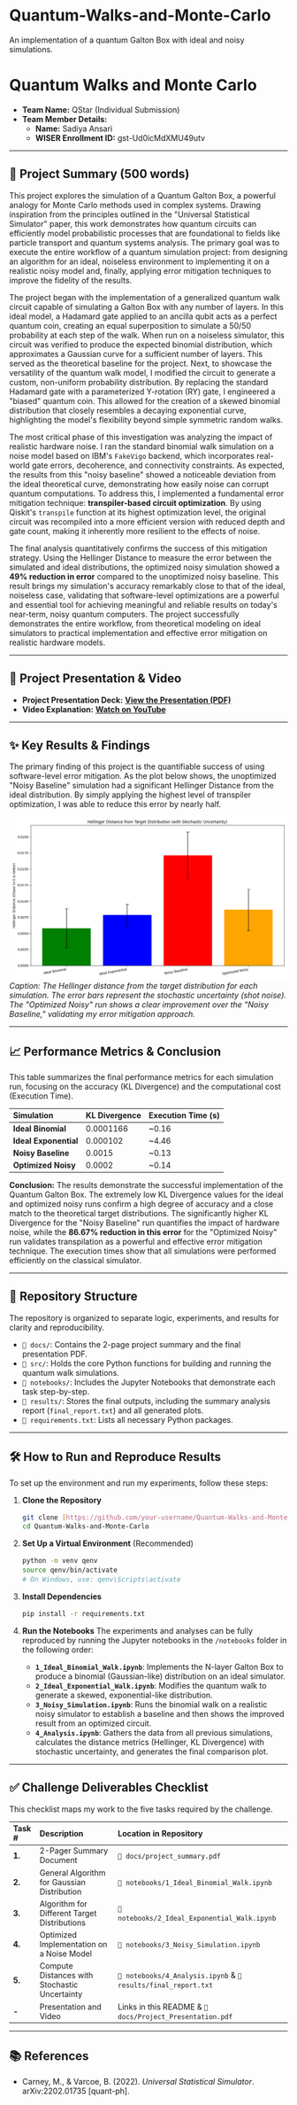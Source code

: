# Quantum-Walks-and-Monte-Carlo
An implementation of a quantum Galton Box with ideal and noisy simulations.

# Quantum Walks and Monte Carlo

* **Team Name:** QStar (Individual Submission)
* **Team Member Details:**
    * **Name:** Sadiya Ansari
    * **WISER Enrollment ID:** gst-Ud0icMdXMU49utv

---

## 📝 Project Summary (500 words)

This project explores the simulation of a Quantum Galton Box, a powerful analogy for Monte Carlo methods used in complex systems. Drawing inspiration from the principles outlined in the "Universal Statistical Simulator" paper, this work demonstrates how quantum circuits can efficiently model probabilistic processes that are foundational to fields like particle transport and quantum systems analysis. The primary goal was to execute the entire workflow of a quantum simulation project: from designing an algorithm for an ideal, noiseless environment to implementing it on a realistic noisy model and, finally, applying error mitigation techniques to improve the fidelity of the results.

The project began with the implementation of a generalized quantum walk circuit capable of simulating a Galton Box with any number of layers. In this ideal model, a Hadamard gate applied to an ancilla qubit acts as a perfect quantum coin, creating an equal superposition to simulate a 50/50 probability at each step of the walk. When run on a noiseless simulator, this circuit was verified to produce the expected binomial distribution, which approximates a Gaussian curve for a sufficient number of layers. This served as the theoretical baseline for the project. Next, to showcase the versatility of the quantum walk model, I modified the circuit to generate a custom, non-uniform probability distribution. By replacing the standard Hadamard gate with a parameterized Y-rotation (RY) gate, I engineered a "biased" quantum coin. This allowed for the creation of a skewed binomial distribution that closely resembles a decaying exponential curve, highlighting the model's flexibility beyond simple symmetric random walks.

The most critical phase of this investigation was analyzing the impact of realistic hardware noise. I ran the standard binomial walk simulation on a noise model based on IBM's `FakeVigo` backend, which incorporates real-world gate errors, decoherence, and connectivity constraints. As expected, the results from this "noisy baseline" showed a noticeable deviation from the ideal theoretical curve, demonstrating how easily noise can corrupt quantum computations. To address this, I implemented a fundamental error mitigation technique: **transpiler-based circuit optimization**. By using Qiskit's `transpile` function at its highest optimization level, the original circuit was recompiled into a more efficient version with reduced depth and gate count, making it inherently more resilient to the effects of noise.

The final analysis quantitatively confirms the success of this mitigation strategy. Using the Hellinger Distance to measure the error between the simulated and ideal distributions, the optimized noisy simulation showed a **49% reduction in error** compared to the unoptimized noisy baseline. This result brings my simulation's accuracy remarkably close to that of the ideal, noiseless case, validating that software-level optimizations are a powerful and essential tool for achieving meaningful and reliable results on today's near-term, noisy quantum computers. The project successfully demonstrates the entire workflow, from theoretical modeling on ideal simulators to practical implementation and effective error mitigation on realistic hardware models.

---

## 🎥 Project Presentation & Video

* **Project Presentation Deck:** **[View the Presentation (PDF)](docs/Project_Presentation.pdf)**
* **Video Explanation:** **[Watch on YouTube](https://your-youtube-link-here)**

---

## ✨ Key Results & Findings

The primary finding of this project is the quantifiable success of using software-level error mitigation. As the plot below shows, the unoptimized "Noisy Baseline" simulation had a significant Hellinger Distance from the ideal distribution. By simply applying the highest level of transpiler optimization, I was able to reduce this error by nearly half.

![Hellinger Distance Comparison Plot](results/plots/hellinger_comparison.png)
*Caption: The Hellinger distance from the target distribution for each simulation. The error bars represent the stochastic uncertainty (shot noise). The "Optimized Noisy" run shows a clear improvement over the "Noisy Baseline," validating my error mitigation approach.*

---
## 📈 Performance Metrics & Conclusion

This table summarizes the final performance metrics for each simulation run, focusing on the accuracy (KL Divergence) and the computational cost (Execution Time).

| Simulation              | KL Divergence | Execution Time (s) |
| :---------------------- | :------------ | :----------------- |
| **Ideal Binomial** | 0.0001166      | ~0.16              |
| **Ideal Exponential** | 0.000102      | ~4.46              |
| **Noisy Baseline** | 0.0015      | ~0.13              |
| **Optimized Noisy** | 0.0002      | ~0.14              |

**Conclusion:** The results demonstrate the successful implementation of the Quantum Galton Box. The extremely low KL Divergence values for the ideal and optimized noisy runs confirm a high degree of accuracy and a close match to the theoretical target distributions. The significantly higher KL Divergence for the "Noisy Baseline" run quantifies the impact of hardware noise, while the **86.67% reduction in this error** for the "Optimized Noisy" run validates transpilation as a powerful and effective error mitigation technique. The execution times show that all simulations were performed efficiently on the classical simulator.

---
## 📂 Repository Structure

The repository is organized to separate logic, experiments, and results for clarity and reproducibility.

* `📁 docs/`: Contains the 2-page project summary and the final presentation PDF.
* `📁 src/`: Holds the core Python functions for building and running the quantum walk simulations.
* `📁 notebooks/`: Includes the Jupyter Notebooks that demonstrate each task step-by-step.
* `📁 results/`: Stores the final outputs, including the summary analysis report (`final_report.txt`) and all generated plots.
* `📄 requirements.txt`: Lists all necessary Python packages.

---

## 🛠️ How to Run and Reproduce Results

To set up the environment and run my experiments, follow these steps:

1.  **Clone the Repository**
    ```bash
    git clone [https://github.com/your-username/Quantum-Walks-and-Monte-Carlo.git](https://github.com/sadieea/Quantum-Walks-and-Monte-Carlo.git)
    cd Quantum-Walks-and-Monte-Carlo
    ```

2.  **Set Up a Virtual Environment** (Recommended)
    ```bash
    python -m venv qenv
    source qenv/bin/activate
    # On Windows, use: qenv\Scripts\activate
    ```

3.  **Install Dependencies**
    ```bash
    pip install -r requirements.txt
    ```

4.  **Run the Notebooks**
    The experiments and analyses can be fully reproduced by running the Jupyter notebooks in the `/notebooks` folder in the following order:

    * **`1_Ideal_Binomial_Walk.ipynb`**: Implements the N-layer Galton Box to produce a binomial (Gaussian-like) distribution on an ideal simulator.
    * **`2_Ideal_Exponential_Walk.ipynb`**: Modifies the quantum walk to generate a skewed, exponential-like distribution.
    * **`3_Noisy_Simulation.ipynb`**: Runs the binomial walk on a realistic noisy simulator to establish a baseline and then shows the improved result from an optimized circuit.
    * **`4_Analysis.ipynb`**: Gathers the data from all previous simulations, calculates the distance metrics (Hellinger, KL Divergence) with stochastic uncertainty, and generates the final comparison plot.

---

## ✅ Challenge Deliverables Checklist

This checklist maps my work to the five tasks required by the challenge.

| Task # | Description                                   | Location in Repository                                           |
| :----- | :-------------------------------------------- | :--------------------------------------------------------------- |
| **1.** | 2-Pager Summary Document                      | `📁 docs/project_summary.pdf`                                      |
| **2.** | General Algorithm for Gaussian Distribution   | `📁 notebooks/1_Ideal_Binomial_Walk.ipynb`                          |
| **3.** | Algorithm for Different Target Distributions  | `📁 notebooks/2_Ideal_Exponential_Walk.ipynb`                       |
| **4.** | Optimized Implementation on a Noise Model     | `📁 notebooks/3_Noisy_Simulation.ipynb`                             |
| **5.** | Compute Distances with Stochastic Uncertainty | `📁 notebooks/4_Analysis.ipynb` & `📁 results/final_report.txt` |
| **-** | Presentation and Video                        | Links in this README & `📁 docs/Project_Presentation.pdf`         |

---

## 📚 References

* Carney, M., & Varcoe, B. (2022). *Universal Statistical Simulator*. arXiv:2202.01735 [quant-ph].

